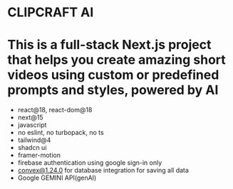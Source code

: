 # CLIPCRAFT AI #
# This is a full-stack Next.js project that helps you create amazing short videos using custom or predefined prompts and styles, powered by AI #

- react@18, react-dom@18
- next@15
- javascript
- no eslint, no turbopack, no ts
- tailwind@4
- shadcn ui
- framer-motion
- firebase authentication using google sign-in only
- convex@1.24.0 for database integration for saving all data
- Google GEMINI API(genAI)